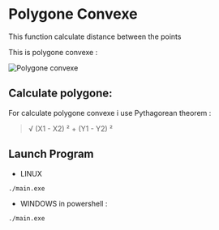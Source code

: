 # Polygone Convexe
This function calculate distance between the points

This is polygone convexe :

![Polygone convexe](https://image.noelshack.com/fichiers/2023/01/2/1672759451-capture-d-ecran-du-2023-01-02-15-34-36.png)

## Calculate polygone: 

For calculate polygone convexe i use Pythagorean theorem :

> √ (X1 - X2) ² + (Y1 - Y2) ²

## Launch Program

- LINUX

``./main.exe``

- WINDOWS in powershell :

``./main.exe``